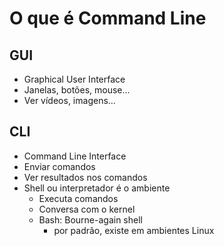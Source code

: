 # O que é Command Line
## GUI
  - Graphical User Interface
  - Janelas, botões, mouse...
  - Ver vídeos, imagens...
## CLI
  - Command Line Interface
  - Enviar comandos
  - Ver resultados nos comandos
  - Shell ou interpretador é o ambiente
      - Executa comandos
      - Conversa com o kernel
      - Bash: Bourne-again shell
        - por padrão, existe em ambientes Linux
